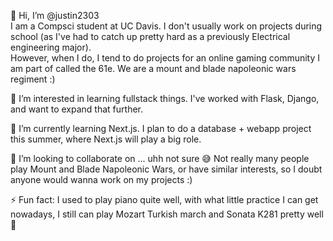 👋 Hi, I’m @justin2303  
I am a Compsci student at UC Davis. I don't usually work on projects during school (as I've had to catch up pretty hard as a previously Electrical engineering major).  
However, when I do, I tend to do projects for an online gaming community I am part of called the 61e. We are a mount and blade napoleonic wars regiment :)  

👀 I’m interested in learning fullstack things. I've worked with Flask, Django, and want to expand that further.  

🌱 I’m currently learning Next.js. I plan to do a database + webapp project this summer, where Next.js will play a big role.    

💞️ I’m looking to collaborate on ... uhh not sure 😅 Not really many people play Mount and Blade Napoleonic Wars, or have similar interests, so I doubt anyone would wanna work on my projects :)  


⚡ Fun fact: I used to play piano quite well, with what little practice I can get nowadays, I still can play Mozart Turkish march and Sonata K281 pretty well 🤡

<!---
justin2303/justin2303 is a ✨ special ✨ repository because its `README.md` (this file) appears on your GitHub profile.
You can click the Preview link to take a look at your changes.
--->
